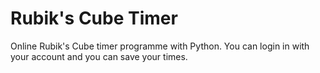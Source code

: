 # Rubik's Cube Timer
Online Rubik's Cube timer programme with Python. You can login in with your account and you can save your times.
